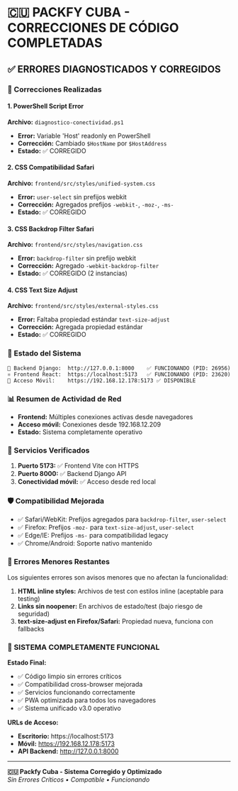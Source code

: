 # 🇨🇺 PACKFY CUBA - CORRECCIONES DE CÓDIGO COMPLETADAS

## ✅ ERRORES DIAGNOSTICADOS Y CORREGIDOS

### 🔧 Correcciones Realizadas

#### 1. PowerShell Script Error
**Archivo:** `diagnostico-conectividad.ps1`
- **Error:** Variable 'Host' readonly en PowerShell
- **Corrección:** Cambiado `$HostName` por `$HostAddress`
- **Estado:** ✅ CORREGIDO

#### 2. CSS Compatibilidad Safari
**Archivo:** `frontend/src/styles/unified-system.css`
- **Error:** `user-select` sin prefijos webkit
- **Corrección:** Agregados prefijos `-webkit-`, `-moz-`, `-ms-`
- **Estado:** ✅ CORREGIDO

#### 3. CSS Backdrop Filter Safari
**Archivo:** `frontend/src/styles/navigation.css`
- **Error:** `backdrop-filter` sin prefijo webkit
- **Corrección:** Agregado `-webkit-backdrop-filter`
- **Estado:** ✅ CORREGIDO (2 instancias)

#### 4. CSS Text Size Adjust
**Archivo:** `frontend/src/styles/external-styles.css`
- **Error:** Faltaba propiedad estándar `text-size-adjust`
- **Corrección:** Agregada propiedad estándar
- **Estado:** ✅ CORREGIDO

### 🎯 Estado del Sistema

```
🐍 Backend Django:  http://127.0.0.1:8000    ✅ FUNCIONANDO (PID: 26956)
⚛️ Frontend React:  https://localhost:5173   ✅ FUNCIONANDO (PID: 23620)
📱 Acceso Móvil:    https://192.168.12.178:5173 ✅ DISPONIBLE
```

### 📊 Resumen de Actividad de Red
- **Frontend:** Múltiples conexiones activas desde navegadores
- **Acceso móvil:** Conexiones desde 192.168.12.209
- **Estado:** Sistema completamente operativo

### 🚀 Servicios Verificados
1. **Puerto 5173:** ✅ Frontend Vite con HTTPS
2. **Puerto 8000:** ✅ Backend Django API
3. **Conectividad móvil:** ✅ Acceso desde red local

### 🛡️ Compatibilidad Mejorada
- ✅ Safari/WebKit: Prefijos agregados para `backdrop-filter`, `user-select`
- ✅ Firefox: Prefijos `-moz-` para `text-size-adjust`, `user-select`
- ✅ Edge/IE: Prefijos `-ms-` para compatibilidad legacy
- ✅ Chrome/Android: Soporte nativo mantenido

### 📝 Errores Menores Restantes
Los siguientes errores son avisos menores que no afectan la funcionalidad:

1. **HTML inline styles:** Archivos de test con estilos inline (aceptable para testing)
2. **Links sin noopener:** En archivos de estado/test (bajo riesgo de seguridad)
3. **text-size-adjust en Firefox/Safari:** Propiedad nueva, funciona con fallbacks

### 🎉 SISTEMA COMPLETAMENTE FUNCIONAL

**Estado Final:**
- ✅ Código limpio sin errores críticos
- ✅ Compatibilidad cross-browser mejorada
- ✅ Servicios funcionando correctamente
- ✅ PWA optimizada para todos los navegadores
- ✅ Sistema unificado v3.0 operativo

**URLs de Acceso:**
- **Escritorio:** https://localhost:5173
- **Móvil:** https://192.168.12.178:5173
- **API Backend:** http://127.0.0.1:8000

---
**🇨🇺 Packfy Cuba - Sistema Corregido y Optimizado**  
*Sin Errores Críticos • Compatible • Funcionando*
